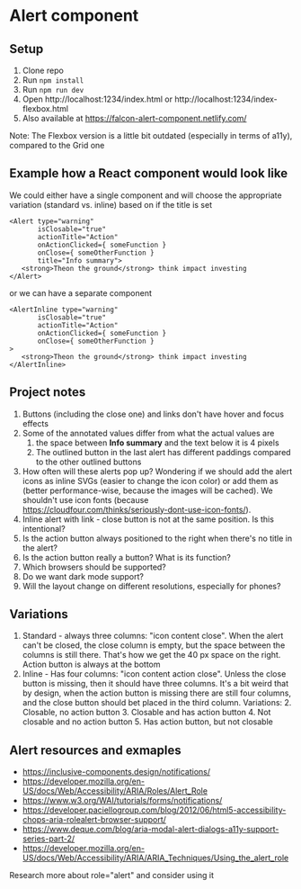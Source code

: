 # Alert component
## Setup
1. Clone repo
2. Run `npm install`
3. Run `npm run dev`
4. Open http://localhost:1234/index.html or http://localhost:1234/index-flexbox.html
5. Also available at https://falcon-alert-component.netlify.com/

Note: The Flexbox version is a little bit outdated (especially in terms of a11y), compared to the Grid one

## Example how a React component would look like
We could either have a single <alert> component and will choose the appropriate variation (standard vs. inline) based on if the title is set
```JSX
<Alert type="warning" 
       isClosable="true"
       actionTitle="Action" 
       onActionClicked={ someFunction }
       onClose={ someOtherFunction } 
       title="Info summary">
   <strong>Theon the ground</strong> think impact investing
</Alert>
```

or we can have a separate <alert-inline> component

```JSX
<AlertInline type="warning" 
       isClosable="true"
       actionTitle="Action" 
       onActionClicked={ someFunction }
       onClose={ someOtherFunction } 
>
   <strong>Theon the ground</strong> think impact investing
</AlertInline>
```

## Project notes
1. Buttons (including the close one) and links don't have hover and focus effects
2. Some of the annotated values differ from what the actual values are
   1. the space between **Info summary** and the text below it is 4 pixels
   2. The outlined button in the last alert has different paddings compared to the other outlined buttons
3. How often will these alerts pop up? Wondering if we should add the alert icons as inline SVGs (easier to change the icon color) or add them as <img> (better performance-wise, because the images will be cached). We shouldn't use icon fonts (because https://cloudfour.com/thinks/seriously-dont-use-icon-fonts/).
4. Inline alert with link - close button is not at the same position. Is this intentional?
5. Is the action button always positioned to the right when there's no title in the alert?
6. Is the action button really a button? What is its function?
7. Which browsers should be supported?
8.  Do we want dark mode support?
9.  Will the layout change on different resolutions, especially for phones?

## Variations
1. Standard - always three columns: "icon content close". When the alert can't be closed, the close column is empty, but the space between the columns is still there. That's how we get the 40 px space on the right. Action button is always at the bottom
1. Inline - Has four columns: "icon content action close". Unless the close button is missing, then it should have three columns. It's a bit weird that by design, when the action button is missing there are still four columns, and the close button should bet placed in the third column.
Variations:
   2. Closable, no action button
   3. Closable and has action button
   4. Not closable and no action button
   5. Has action button, but not closable

## Alert resources and exmaples
 - https://inclusive-components.design/notifications/
 - https://developer.mozilla.org/en-US/docs/Web/Accessibility/ARIA/Roles/Alert_Role
 - https://www.w3.org/WAI/tutorials/forms/notifications/
 - https://developer.paciellogroup.com/blog/2012/06/html5-accessibility-chops-aria-rolealert-browser-support/
 - https://www.deque.com/blog/aria-modal-alert-dialogs-a11y-support-series-part-2/
 - https://developer.mozilla.org/en-US/docs/Web/Accessibility/ARIA/ARIA_Techniques/Using_the_alert_role

Research more about role="alert" and consider using it
